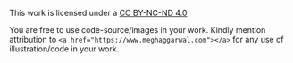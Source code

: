 This work is licensed under a <a rel="license" href="https://creativecommons.org/licenses/by-nc-nd/4.0/">CC BY-NC-ND 4.0</a>

You are free to use code-source/images in your work.
Kindly mention attribution to ``` <a href="https://www.meghaggarwal.com"></a> ``` for any use of illustration/code in your work.
